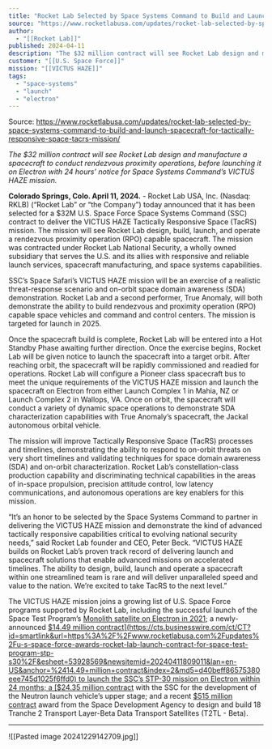 ```yaml
---
title: "Rocket Lab Selected by Space Systems Command to Build and Launch Spacecraft for Tactically Responsive Space (TacRS) Mission "
source: "https://www.rocketlabusa.com/updates/rocket-lab-selected-by-space-systems-command-to-build-and-launch-spacecraft-for-tactically-responsive-space-tacrs-mission/"
author:
  - "[[Rocket Lab]]"
published: 2024-04-11
description: "The $32 million contract will see Rocket Lab design and manufacture a spacecraft to conduct rendezvous proximity operations, before launching it on Electron with 24 hours’ notice for Space Systems Command’s VICTUS HAZE mission."
customer: "[[U.S. Space Force]]"
mission: "[[VICTUS HAZE]]"
tags:
  - "space-systems"
  - "launch"
  - "electron"
---
```


Source: https://www.rocketlabusa.com/updates/rocket-lab-selected-by-space-systems-command-to-build-and-launch-spacecraft-for-tactically-responsive-space-tacrs-mission/

*The $32 million contract will see Rocket Lab design and manufacture a spacecraft to conduct rendezvous proximity operations, before launching it on Electron with 24 hours’ notice for Space Systems Command’s VICTUS HAZE mission.*

**Colorado Springs, Colo. April 11, 2024.** - Rocket Lab USA, Inc. (Nasdaq: RKLB) (“Rocket Lab” or “the Company”) today announced that it has been selected for a $32M U.S. Space Force Space Systems Command (SSC) contract to deliver the VICTUS HAZE Tactically Responsive Space (TacRS) mission. The mission will see Rocket Lab design, build, launch, and operate a rendezvous proximity operation (RPO) capable spacecraft. The mission was contracted under Rocket Lab National Security, a wholly owned subsidiary that serves the U.S. and its allies with responsive and reliable launch services, spacecraft manufacturing, and space systems capabilities.

SSC’s Space Safari’s VICTUS HAZE mission will be an exercise of a realistic threat-response scenario and on-orbit space domain awareness (SDA) demonstration. Rocket Lab and a second performer, True Anomaly, will both demonstrate the ability to build rendezvous and proximity operation (RPO) capable space vehicles and command and control centers. The mission is targeted for launch in 2025.

Once the spacecraft build is complete, Rocket Lab will be entered into a Hot Standby Phase awaiting further direction. Once the exercise begins, Rocket Lab will be given notice to launch the spacecraft into a target orbit. After reaching orbit, the spacecraft will be rapidly commissioned and readied for operations. Rocket Lab will configure a Pioneer class spacecraft bus to meet the unique requirements of the VICTUS HAZE mission and launch the spacecraft on Electron from either Launch Complex 1 in Mahia, NZ or Launch Complex 2 in Wallops, VA. Once on orbit, the spacecraft will conduct a variety of dynamic space operations to demonstrate SDA characterization capabilities with True Anomaly’s spacecraft, the Jackal autonomous orbital vehicle.

The mission will improve Tactically Responsive Space (TacRS) processes and timelines, demonstrating the ability to respond to on-orbit threats on very short timelines and validating techniques for space domain awareness (SDA) and on-orbit characterization. Rocket Lab’s constellation-class production capability and discriminating technical capabilities in the areas of in-space propulsion, precision attitude control, low latency communications, and autonomous operations are key enablers for this mission.

“It’s an honor to be selected by the Space Systems Command to partner in delivering the VICTUS HAZE mission and demonstrate the kind of advanced tactically responsive capabilities critical to evolving national security needs,” said Rocket Lab founder and CEO, Peter Beck. “VICTUS HAZE builds on Rocket Lab’s proven track record of delivering launch and spacecraft solutions that enable advanced missions on accelerated timelines. The ability to design, build, launch and operate a spacecraft within one streamlined team is rare and will deliver unparalleled speed and value to the nation. We’re excited to take TacRS to the next level.”

The VICTUS HAZE mission joins a growing list of U.S. Space Force programs supported by Rocket Lab, including the successful launch of the Space Test Program’s [Monolith satellite on Electron in 2021](https://cts.businesswire.com/ct/CT?id=smartlink&url=https%3A%2F%2Fwww.rocketlabusa.com%2Fmissions%2Fmissions-launched%2Fits-a-little-chile-up-here%2F&esheet=53928569&newsitemid=20240411809011&lan=en-US&anchor=Monolith+satellite+on+Electron+in+2021&index=1&md5=d71651c7aac744ae1ce167652fbd5f15); a newly-announced [$14.49 million contract](https://cts.businesswire.com/ct/CT?id=smartlink&url=https%3A%2F%2Fwww.rocketlabusa.com%2Fupdates%2Fu-s-space-force-awards-rocket-lab-launch-contract-for-space-test-program-stp-s30%2F&esheet=53928569&newsitemid=20240411809011&lan=en-US&anchor=%2414.49+million+contract&index=2&md5=d40beff86575380eee745d1025f6ffd0) to launch the SSC’s STP-30 mission on Electron within 24 months; a [$24.35 million contract](https://cts.businesswire.com/ct/CT?id=smartlink&url=https%3A%2F%2Fwww.rocketlabusa.com%2Fupdates%2Frocket-lab-wins-24m-u-s-space-force-contract-to-develop-neutron-upper-stage%2F&esheet=53928569&newsitemid=20240411809011&lan=en-US&anchor=%2424.35+million+contract&index=3&md5=bc301ad5c0e2af0d3ed81b97a20374de) with the SSC for the development of the Neutron launch vehicle’s upper stage; and a recent [$515 million contract](https://cts.businesswire.com/ct/CT?id=smartlink&url=https%3A%2F%2Fwww.rocketlabusa.com%2Fupdates%2Frocket-lab-makes-its-defense-prime-debut-with-0-5-billion-contract-to-design-and-build-satellite-constellation-for-space-development-agency%2F&esheet=53928569&newsitemid=20240411809011&lan=en-US&anchor=%24515+million+contract&index=4&md5=f705e07944c6c68d232d36a2d2cecaaf) award from the Space Development Agency to design and build 18 Tranche 2 Transport Layer-Beta Data Transport Satellites (T2TL - Beta).

---

![[Pasted image 20241229142709.jpg]]